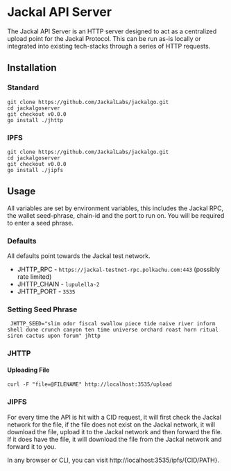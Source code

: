# Jackal API Server
The Jackal API Server is an HTTP server designed to act as a centralized upload point for the Jackal Protocol. This can be run as-is locally or integrated into existing tech-stacks through a series of HTTP requests.

## Installation
### Standard
```shell
git clone https://github.com/JackalLabs/jackalgo.git
cd jackalgoserver
git checkout v0.0.0
go install ./jhttp
```

### IPFS
```shell
git clone https://github.com/JackalLabs/jackalgo.git
cd jackalgoserver
git checkout v0.0.0
go install ./jipfs
```

## Usage
All variables are set by environment variables, this includes the Jackal RPC, the wallet seed-phrase, chain-id and the port to run on. You will be required to enter a seed phrase.

### Defaults
All defaults point towards the Jackal test network.
* JHTTP_RPC - `https://jackal-testnet-rpc.polkachu.com:443` (possibly rate limited)
* JHTTP_CHAIN - `lupulella-2`
* JHTTP_PORT - `3535`

### Setting Seed Phrase
```shell
 JHTTP_SEED="slim odor fiscal swallow piece tide naive river inform shell dune crunch canyon ten time universe orchard roast horn ritual siren cactus upon forum" jhttp
```

### JHTTP
#### Uploading File
```shell
curl -F "file=@FILENAME" http://localhost:3535/upload
```

### JIPFS
For every time the API is hit with a CID request, it will first check the Jackal network for the file, if the file does not exist on the Jackal network, it will download the file, upload it to the Jackal network and then forward the file. If it does have the file, it will download the file from the Jackal network and forward it to you.

In any browser or CLI, you can visit http://localhost:3535/ipfs/{CID/PATH}.
